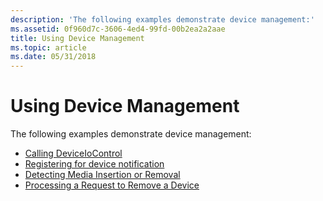 ```yaml
---
description: 'The following examples demonstrate device management:'
ms.assetid: 0f960d7c-3606-4ed4-99fd-00b2ea2a2aae
title: Using Device Management
ms.topic: article
ms.date: 05/31/2018
---
```


# Using Device Management

The following examples demonstrate device management:

-   [Calling DeviceIoControl](calling-deviceiocontrol.md)
-   [Registering for device notification](registering-for-device-notification.md)
-   [Detecting Media Insertion or Removal](detecting-media-insertion-or-removal.md)
-   [Processing a Request to Remove a Device](processing-a-request-to-remove-a-device.md)

 

 



